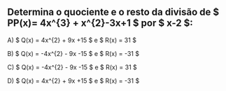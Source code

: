 ## Determina o quociente e o resto da divisão de $ PP(x)= 4x^{3} + x^{2}-3x+1 $ por $ x-2 $: 

A) $ Q(x) = 4x^{2} + 9x +15 $ e $ R(x) = 31 $

B) $ Q(x) = -4x^{2} - 9x -15 $ e $ R(x) = -31 $

C) $ Q(x) = -4x^{2} - 9x -15 $ e $ R(x) = 31 $

D) $ Q(x) = 4x^{2} + 9x +15 $ e $ R(x) = -31 $
